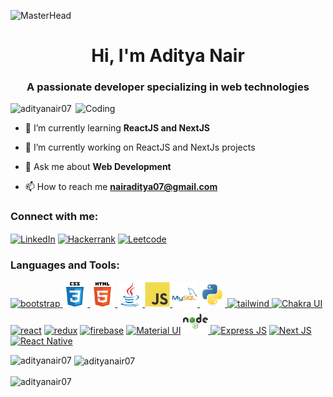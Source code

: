 ![MasterHead](https://www.arkasoftwares.com/blog/wp-content/uploads/2021/01/header_banner-2.jpg)
<h1 align="center">Hi, I'm Aditya Nair</h1>
<h3 align="center">A passionate developer specializing in web technologies</h3>
<!--<img align="right" alt="Coding" width="400" src="https://cdn.dribbble.com/users/116207...">-->
<img align="right" alt="Coding" width="400" src="https://www.wingstechsolutions.com/wp-content/uploads/2022/03/full-stack-development.gif">

<p align="left"> <img src="https://komarev.com/ghpvc/?username=adityanair07&label=Profile%20views&color=0e75b6&style=flat" alt="adityanair07" /> </p>

- 🌱 I’m currently learning **ReactJS and NextJS**

- 🔭 I’m currently working on ReactJS and NextJs projects

- 💬 Ask me about **Web Development**

- 📫 How to reach me **nairaditya07@gmail.com**

<h3 align="left">Connect with me:</h3>
<p align="left">
<a href="https://www.linkedin.com/in/aditya-nair-766875229/" target="blank"><img align="center" src="https://raw.githubusercontent.com/rahuldkjain/github-profile-readme-generator/master/src/images/icons/Social/linked-in-alt.svg" alt="LinkedIn" height="30" width="40" /></a>
<a href="https://www.hackerrank.com/nairaditya07" target="blank"><img align="center" src="https://raw.githubusercontent.com/rahuldkjain/github-profile-readme-generator/master/src/images/icons/Social/hackerrank.svg" alt="Hackerrank" height="30" width="40" /></a>
<a href="https://leetcode.com/Aditya_Nair_07/" target="blank"><img align="center" src="https://raw.githubusercontent.com/rahuldkjain/github-profile-readme-generator/master/src/images/icons/Social/leet-code.svg" alt="Leetcode" height="30" width="40" /></a>
</p>

<h3 align="left">Languages and Tools:</h3>
<p align="left"> 
<!--   <a href="https://www.blender.org/" target="_blank" rel="noreferrer"> <img src="https://download.blender.org/branding/community/blender_community_badge_white.svg" alt="blender" width="40" height="40"/> </a> -->
  <a href="https://getbootstrap.com" target="_blank" rel="noreferrer"> <img src="https://www.vectorlogo.zone/logos/getbootstrap/getbootstrap-icon.svg" alt="bootstrap" width="40" height="40"/> </a>
  <a href="https://www.w3schools.com/css/" target="_blank" rel="noreferrer"> <img src="https://raw.githubusercontent.com/devicons/devicon/master/icons/css3/css3-original-wordmark.svg" alt="css3" width="40" height="40"/> </a> 
  <a href="https://www.w3.org/html/" target="_blank" rel="noreferrer"> <img src="https://raw.githubusercontent.com/devicons/devicon/master/icons/html5/html5-original-wordmark.svg" alt="html5" width="40" height="40"/> </a> 
  <a href="https://www.java.com" target="_blank" rel="noreferrer"> <img src="https://raw.githubusercontent.com/devicons/devicon/master/icons/java/java-original.svg" alt="java" width="40" height="40"/> </a> 
  <a href="https://developer.mozilla.org/en-US/docs/Web/JavaScript" target="_blank" rel="noreferrer"> <img src="https://raw.githubusercontent.com/devicons/devicon/master/icons/javascript/javascript-original.svg" alt="javascript" width="40" height="40"/> </a>
  <a href="https://www.mysql.com/" target="_blank" rel="noreferrer"> <img src="https://raw.githubusercontent.com/devicons/devicon/master/icons/mysql/mysql-original-wordmark.svg" alt="mysql" width="40" height="40"/> </a> 
  <a href="https://www.python.org" target="_blank" rel="noreferrer"> <img src="https://raw.githubusercontent.com/devicons/devicon/master/icons/python/python-original.svg" alt="python" width="40" height="40"/> </a> 
  <a href="https://tailwindcss.com/" target="_blank" rel="noreferrer"> <img src="https://www.vectorlogo.zone/logos/tailwindcss/tailwindcss-icon.svg" alt="tailwind" width="40" height="40"/> </a> 
  <a href="https://v2.chakra-ui.com/" target="_blank" rel="noreferrer"> <img src="https://www.vectorlogo.zone/logos/chakra-ui/chakra-ui-icon.svg" alt="Chakra UI" width="40" height="40"/> </a> 
  <a href="https://react.com/" target="_blank" rel="noreferrer"> <img src="https://www.vectorlogo.zone/logos/reactjs/reactjs-icon.svg" alt="react" width="40" height="40"/></a>
  <a href="https://redux.js.org/" target="_blank" rel="noreferrer"> <img src="https://www.vectorlogo.zone/logos/js_redux/js_redux-icon.svg" alt="redux" width="40" height="40"/></a>
  <a href="https://firebase.google.com/" target="_blank" rel="noreferrer"> <img src="https://www.vectorlogo.zone/logos/firebase/firebase-icon.svg" alt="firebase" width="40" height="40"/></a>
  <a href="https://mui.com/material-ui/" target="_blank" rel="noreferrer"> <img src="https://v4.material-ui.com/static/logo.png" alt="Material UI" width="40" height="40"/></a>
  <a href="https://nodejs.org" target="_blank" rel="noreferrer"> <img src="https://raw.githubusercontent.com/devicons/devicon/master/icons/nodejs/nodejs-original-wordmark.svg" alt="nodejs" width="40" height="40"/> </a>
  <a href="https://expressjs.com/" target="_blank" rel="noreferrer"> <img src="https://www.edureka.co/blog/wp-content/uploads/2019/07/express-logo.png" alt="Express JS" width="60" height="40"/></a>
  <a href="https://nextjs.org/" target="_blank" rel="noreferrer"> <img src="https://cdn.dribbble.com/userupload/9602981/file/original-e6f9ef9e2c570d0d612b1775155a4d63.png" alt="Next JS" width="60" height="40"/></a>
  <a href="https://reactnative.dev/" target="_blank" rel="noreferrer"> <img src="https://devtop.io/wp-content/uploads/2022/10/react-native-1.png" alt="React Native" width="60" height="40"/></a>
</p>

<p><img align="left" src="https://github-readme-stats.vercel.app/api/top-langs?username=adityanair07&show_icons=true&locale=en&layout=compact&theme=synthwave" alt="adityanair07" /></p>

<p>&nbsp;<img align="center" src="https://github-readme-stats.vercel.app/api?username=adityanair07&show_icons=true&locale=en&theme=synthwave" alt="adityanair07" /></p>

<p><img align="center" src="https://github-readme-streak-stats.herokuapp.com/?user=adityanair07&theme=synthwave" alt="adityanair07" /></p>

